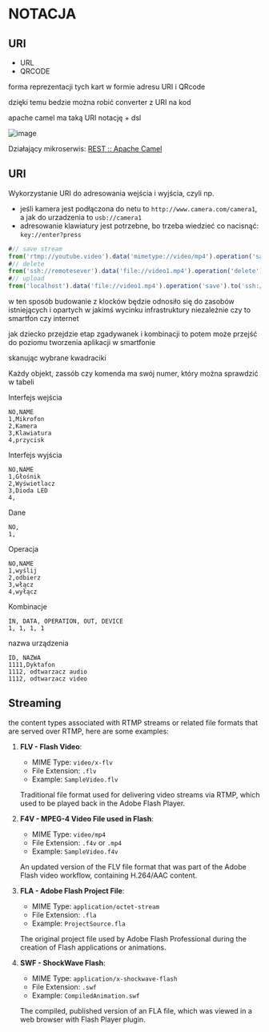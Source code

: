 # NOTACJA 


## URI
+ URL
+ QRCODE

forma reprezentacji tych kart w formie adresu URI i QRcode

dzięki temu bedzie można robić converter z URI na kod

apache camel ma taką URI notację + dsl

![image](https://github.com/kodziaki/karty/assets/5669657/24c7fef5-bbb8-4784-abe1-841e46df9e2c)

Działający mikroserwis: [REST :: Apache Camel](https://camel.apache.org/components/4.0.x/rest-component.html)


## URI
Wykorzystanie URI do adresowania wejścia i wyjścia, czyli np. 
+ jeśli kamera jest podłączona do netu to `http://www.camera.com/camera1`, a jak do urzadzenia to `usb://camera1`
+ adresowanie klawiatury jest potrzebne, bo trzeba wiedzieć co nacisnąć: `key://enter?press`

```javascript
#// save stream
from('rtmp://youtube.video').data('mimetype://video/mp4').operation('save').to('file://video1.mp4')
#// delete
from('ssh://remotesever').data('file://video1.mp4').operation('delete')
#// upload
from('localhost').data('file://video1.mp4').operation('save').to('ssh://remotesever')
```

w ten sposób budowanie z klocków będzie odnosiło się do zasobów istniejących i opartych w jakimś wycinku infrastruktury niezależnie czy to smartfon czy internet

jak dziecko przejdzie etap zgadywanek i kombinacji to potem może przejść do poziomu tworzenia  aplikacji w smartfonie

skanując wybrane kwadraciki



Każdy objekt, zassób czy komenda ma swój numer, który można sprawdzić w tabeli

Interfejs wejścia

```csv
NO,NAME
1,Mikrofon
2,Kamera
3,Klawiatura
4,przycisk

```

Interfejs wyjścia
```csv
NO,NAME
1,Głośnik
2,Wyświetlacz
3,Dioda LED
4,
```

Dane
```csv
NO,
1,
```

Operacja
```csv
NO,NAME
1,wyślij
2,odbierz
3,włącz
4,wyłącz
```

Kombinacje
```csv
IN, DATA, OPERATION, OUT, DEVICE
1, 1, 1, 1

```

nazwa urządzenia
```csv
ID, NAZWA
1111,Dyktafon
1112, odtwarzacz audio
1112, odtwarzacz video

```


## Streaming

the content types associated with RTMP streams or related file formats that are served over RTMP, here are some examples:

1. **FLV - Flash Video**: 
   - MIME Type: `video/x-flv`
   - File Extension: `.flv`
   - Example: `SampleVideo.flv`

    Traditional file format used for delivering video streams via RTMP, which used to be played back in the Adobe Flash Player.

2. **F4V - MPEG-4 Video File used in Flash**:
   - MIME Type: `video/mp4`
   - File Extension: `.f4v` or `.mp4`
   - Example: `SampleVideo.f4v`

    An updated version of the FLV file format that was part of the Adobe Flash video workflow, containing H.264/AAC content.

3. **FLA - Adobe Flash Project File**:
   - MIME Type: `application/octet-stream`
   - File Extension: `.fla`
   - Example: `ProjectSource.fla`

    The original project file used by Adobe Flash Professional during the creation of Flash applications or animations.

4. **SWF - ShockWave Flash**:
   - MIME Type: `application/x-shockwave-flash`
   - File Extension: `.swf`
   - Example: `CompiledAnimation.swf`

    The compiled, published version of an FLA file, which was viewed in a web browser with Flash Player plugin.



